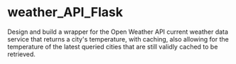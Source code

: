 # weather_API_Flask
Design and build a wrapper for the Open Weather API current weather data service that returns a city's temperature, with caching, also allowing for the temperature of the latest queried cities that are still validly cached to be retrieved.
